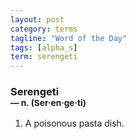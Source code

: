 ```yaml
---
layout: post
category: terms
tagline: "Word of the Day"
tags: [alpha_s]
term: serengeti
---
```


<h3>Serengeti<br/> <small>&mdash; n. (Ser<span>&middot;</span>en<span>&middot;</span>ge<span>&middot;</span>ti)</small></h3>
<p><ol><li>A poisonous pasta dish.</li>
</ol></p>
